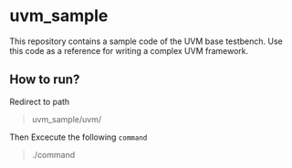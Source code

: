 # uvm_sample
This repository contains a sample code of the UVM base testbench. Use this code as a reference for writing a complex UVM framework.

## How to run?

Redirect to path 
> uvm_sample/uvm/

Then Excecute the following `command`
> ./command

